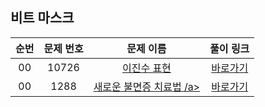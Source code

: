 ## 비트 마스크 

|          순번          | 문제 번호 |        문제 이름         |                          풀이 링크                          |
| :-----: |:-----:| :-----: |:-------------------------------------------------------:|
| 00 | 10726 | <a href="https://swexpertacademy.com/main/code/problem/problemDetail.do?contestProbId=AXRSXf_a9qsDFAXS&categoryId=AXRSXf_a9qsDFAXS&categoryType=CODE&problemTitle=%EC%9D%B4%EC%A7%84%EC%88%98+%ED%91%9C%ED%98%84&orderBy=FIRST_REG_DATETIME&selectCodeLang=ALL&select-1=&pageSize=10&pageIndex=1" target="_blank">이진수 표현</a> | <a href="./../bitmask/src/Solution_10726.java">바로가기</a> |
| 00 | 1288  | <a href="https://swexpertacademy.com/main/code/problem/problemDetail.do?contestProbId=AV18_yw6I9MCFAZN&categoryId=AV18_yw6I9MCFAZN&categoryType=CODE&problemTitle=%EC%83%88%EB%A1%9C%EC%9A%B4+%EB%B6%88%EB%A9%B4%EC%A6%9D+%EC%B9%98%EB%A3%8C%EB%B2%95&orderBy=FIRST_REG_DATETIME&selectCodeLang=ALL&select-1=&pageSize=10&pageIndex=1" target="_blank">새로운 불면증 치료법 /a> | <a href="./../bitmask/src/Solution_1288.java">바로가기</a>  |